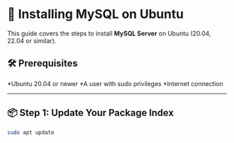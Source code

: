 # 🐬 Installing MySQL on Ubuntu

This guide covers the steps to install **MySQL Server** on Ubuntu (20.04, 22.04 or similar).

## 🛠️ Prerequisites

*Ubuntu 20.04 or newer
*A user with sudo privileges
*Internet connection



---

## 📦 Step 1: Update Your Package Index

```bash
sudo apt update
```

## 
